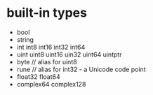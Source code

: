 # built-in types

* bool
* string
* int int8 int16 int32 int64
* uint uint8 uint16 uin32 uint64 uintptr
* byte // alias for uint8
* rune // alias for int32 - a Unicode code point
* float32 float64
* complex64 complex128